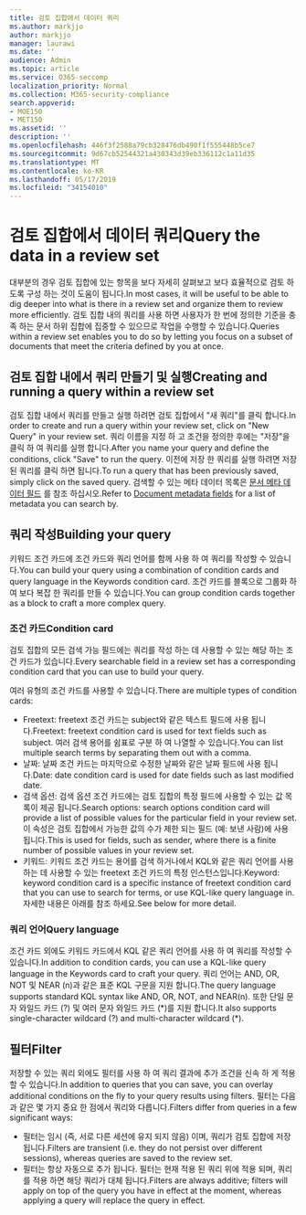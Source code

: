 ```yaml
---
title: 검토 집합에서 데이터 쿼리
ms.author: markjjo
author: markjjo
manager: laurawi
ms.date: ''
audience: Admin
ms.topic: article
ms.service: O365-seccomp
localization_priority: Normal
ms.collection: M365-security-compliance
search.appverid:
- MOE150
- MET150
ms.assetid: ''
description: ''
ms.openlocfilehash: 446f3f2588a79cb328476db490f1f555448b5ce7
ms.sourcegitcommit: 9d67cb52544321a430343d39eb336112c1a11d35
ms.translationtype: MT
ms.contentlocale: ko-KR
ms.lasthandoff: 05/17/2019
ms.locfileid: "34154010"
---
```

# <a name="query-the-data-in-a-review-set"></a><span data-ttu-id="926c1-102">검토 집합에서 데이터 쿼리</span><span class="sxs-lookup"><span data-stu-id="926c1-102">Query the data in a review set</span></span>

<span data-ttu-id="926c1-103">대부분의 경우 검토 집합에 있는 항목을 보다 자세히 살펴보고 보다 효율적으로 검토 하도록 구성 하는 것이 도움이 됩니다.</span><span class="sxs-lookup"><span data-stu-id="926c1-103">In most cases, it will be useful to be able to dig deeper into what is there in a review set and organize them to review more efficiently.</span></span> <span data-ttu-id="926c1-104">검토 집합 내의 쿼리를 사용 하면 사용자가 한 번에 정의한 기준을 충족 하는 문서 하위 집합에 집중할 수 있으므로 작업을 수행할 수 있습니다.</span><span class="sxs-lookup"><span data-stu-id="926c1-104">Queries within a review set enables you to do so by letting you focus on a subset of documents that meet the criteria defined by you at once.</span></span>

## <a name="creating-and-running-a-query-within-a-review-set"></a><span data-ttu-id="926c1-105">검토 집합 내에서 쿼리 만들기 및 실행</span><span class="sxs-lookup"><span data-stu-id="926c1-105">Creating and running a query within a review set</span></span>

<span data-ttu-id="926c1-106">검토 집합 내에서 쿼리를 만들고 실행 하려면 검토 집합에서 "새 쿼리"를 클릭 합니다.</span><span class="sxs-lookup"><span data-stu-id="926c1-106">In order to create and run a query within your review set, click on "New Query" in your review set.</span></span> <span data-ttu-id="926c1-107">쿼리 이름을 지정 하 고 조건을 정의한 후에는 "저장"을 클릭 하 여 쿼리를 실행 합니다.</span><span class="sxs-lookup"><span data-stu-id="926c1-107">After you name your query and define the conditions, click "Save" to run the query.</span></span> <span data-ttu-id="926c1-108">이전에 저장 한 쿼리를 실행 하려면 저장 된 쿼리를 클릭 하면 됩니다.</span><span class="sxs-lookup"><span data-stu-id="926c1-108">To run a query that has been previously saved, simply click on the saved query.</span></span> <span data-ttu-id="926c1-109">검색할 수 있는 메타 데이터 목록은 [문서 메타 데이터 필드](document-metadata-fields.md) 를 참조 하십시오.</span><span class="sxs-lookup"><span data-stu-id="926c1-109">Refer to [Document metadata fields](document-metadata-fields.md) for a list of metadata you can search by.</span></span>

## <a name="building-your-query"></a><span data-ttu-id="926c1-110">쿼리 작성</span><span class="sxs-lookup"><span data-stu-id="926c1-110">Building your query</span></span>

<span data-ttu-id="926c1-111">키워드 조건 카드에 조건 카드와 쿼리 언어를 함께 사용 하 여 쿼리를 작성할 수 있습니다.</span><span class="sxs-lookup"><span data-stu-id="926c1-111">You can build your query using a combination of condition cards and query language in the Keywords condition card.</span></span> <span data-ttu-id="926c1-112">조건 카드를 블록으로 그룹화 하 여 보다 복잡 한 쿼리를 만들 수 있습니다.</span><span class="sxs-lookup"><span data-stu-id="926c1-112">You can group condition cards together as a block to craft a more complex query.</span></span>

### <a name="condition-card"></a><span data-ttu-id="926c1-113">조건 카드</span><span class="sxs-lookup"><span data-stu-id="926c1-113">Condition card</span></span>

<span data-ttu-id="926c1-114">검토 집합의 모든 검색 가능 필드에는 쿼리를 작성 하는 데 사용할 수 있는 해당 하는 조건 카드가 있습니다.</span><span class="sxs-lookup"><span data-stu-id="926c1-114">Every searchable field in a review set has a corresponding condition card that you can use to build your query.</span></span>

<span data-ttu-id="926c1-115">여러 유형의 조건 카드를 사용할 수 있습니다.</span><span class="sxs-lookup"><span data-stu-id="926c1-115">There are multiple types of condition cards:</span></span>
- <span data-ttu-id="926c1-116">Freetext: freetext 조건 카드는 subject와 같은 텍스트 필드에 사용 됩니다.</span><span class="sxs-lookup"><span data-stu-id="926c1-116">Freetext: freetext condition card is used for text fields such as subject.</span></span> <span data-ttu-id="926c1-117">여러 검색 용어를 쉼표로 구분 하 여 나열할 수 있습니다.</span><span class="sxs-lookup"><span data-stu-id="926c1-117">You can list multiple search terms by separating them out with a comma.</span></span>
- <span data-ttu-id="926c1-118">날짜: 날짜 조건 카드는 마지막으로 수정한 날짜와 같은 날짜 필드에 사용 됩니다.</span><span class="sxs-lookup"><span data-stu-id="926c1-118">Date: date condition card is used for date fields such as last modified date.</span></span>
- <span data-ttu-id="926c1-119">검색 옵션: 검색 옵션 조건 카드에는 검토 집합의 특정 필드에 사용할 수 있는 값 목록이 제공 됩니다.</span><span class="sxs-lookup"><span data-stu-id="926c1-119">Search options: search options condition card will provide a list of possible values for the particular field in your review set.</span></span> <span data-ttu-id="926c1-120">이 속성은 검토 집합에서 가능한 값의 수가 제한 되는 필드 (예: 보낸 사람)에 사용 됩니다.</span><span class="sxs-lookup"><span data-stu-id="926c1-120">This is used for fields, such as sender, where there is a finite number of possible values in your review set.</span></span>
- <span data-ttu-id="926c1-121">키워드: 키워드 조건 카드는 용어를 검색 하거나에서 KQL와 같은 쿼리 언어를 사용 하는 데 사용할 수 있는 freetext 조건 카드의 특정 인스턴스입니다.</span><span class="sxs-lookup"><span data-stu-id="926c1-121">Keyword: keyword condition card is a specific instance of freetext condition card that you can use to search for terms, or use KQL-like query language in.</span></span> <span data-ttu-id="926c1-122">자세한 내용은 아래를 참조 하세요.</span><span class="sxs-lookup"><span data-stu-id="926c1-122">See below for more detail.</span></span>

### <a name="query-language"></a><span data-ttu-id="926c1-123">쿼리 언어</span><span class="sxs-lookup"><span data-stu-id="926c1-123">Query language</span></span>

<span data-ttu-id="926c1-124">조건 카드 외에도 키워드 카드에서 KQL 같은 쿼리 언어를 사용 하 여 쿼리를 작성할 수 있습니다.</span><span class="sxs-lookup"><span data-stu-id="926c1-124">In addition to condition cards, you can use a KQL-like query language in the Keywords card to craft your query.</span></span> <span data-ttu-id="926c1-125">쿼리 언어는 AND, OR, NOT 및 NEAR (n)과 같은 표준 KQL 구문을 지원 합니다.</span><span class="sxs-lookup"><span data-stu-id="926c1-125">The query language supports standard KQL syntax like AND, OR, NOT, and NEAR(n).</span></span> <span data-ttu-id="926c1-126">또한 단일 문자 와일드 카드 (?) 및 여러 문자 와일드 카드 (\*)를 지원 합니다.</span><span class="sxs-lookup"><span data-stu-id="926c1-126">It also supports single-character wildcard (?) and multi-character wildcard (\*).</span></span>

## <a name="filter"></a><span data-ttu-id="926c1-127">필터</span><span class="sxs-lookup"><span data-stu-id="926c1-127">Filter</span></span>

<span data-ttu-id="926c1-128">저장할 수 있는 쿼리 외에도 필터를 사용 하 여 쿼리 결과에 추가 조건을 신속 하 게 적용할 수 있습니다.</span><span class="sxs-lookup"><span data-stu-id="926c1-128">In addition to queries that you can save, you can overlay additional conditions on the fly to your query results using filters.</span></span> <span data-ttu-id="926c1-129">필터는 다음과 같은 몇 가지 중요 한 점에서 쿼리와 다릅니다.</span><span class="sxs-lookup"><span data-stu-id="926c1-129">Filters differ from queries in a few significant ways:</span></span>
- <span data-ttu-id="926c1-130">필터는 임시 (즉, 서로 다른 세션에 유지 되지 않음) 이며, 쿼리가 검토 집합에 저장 됩니다.</span><span class="sxs-lookup"><span data-stu-id="926c1-130">Filters are transient (i.e. they do not persist over different sessions), whereas queries are saved to the review set.</span></span>
- <span data-ttu-id="926c1-131">필터는 항상 자동으로 추가 됩니다. 필터는 현재 적용 된 쿼리 위에 적용 되며, 쿼리를 적용 하면 해당 쿼리가 대체 됩니다.</span><span class="sxs-lookup"><span data-stu-id="926c1-131">Filters are always additive; filters will apply on top of the query you have in effect at the moment, whereas applying a query will replace the query in effect.</span></span>